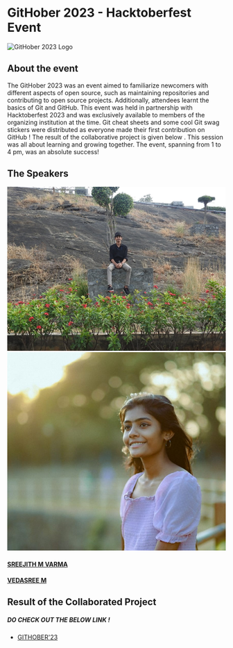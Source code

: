 # GitHober 2023 - Hacktoberfest Event


![GitHober 2023 Logo](https://github.com/VedasreeM/Githober23/blob/main/githober_banner.png)


## About the event


The GitHober 2023 was an event aimed to familiarize newcomers with different aspects of open source, such as maintaining repositories and contributing to open source projects. Additionally, attendees learnt the basics of Git and GitHub.
This event was held in partnership with Hacktoberfest 2023 and was exclusively available to members of the organizing institution at the time.
Git cheat sheets and some cool Git swag stickers were distributed as everyone made their first contribution on GitHub ! The result of the collaborative project is given below .
This session was all about learning and growing together. The event, spanning from 1 to 4 pm, was an absolute success! 


## The Speakers
![Image 1 Alt Text](https://github.com/ASHISH-28-02/Githober2023/blob/main/images/Sreejith%20m%20varma.jpg) ![Image 2 Alt Text](https://github.com/ASHISH-28-02/Githober2023/blob/main/images/Vedasree%20M.jpg) 

#### [SREEJITH M VARMA](https://github.com/SreejithMVarma)

#### [VEDASREE M](https://github.com/VedasreeM)


## Result of the Collaborated Project

##### DO CHECK OUT THE BELOW LINK !


- [GITHOBER'23](https://cse-cloud.github.io/githober2023/)

